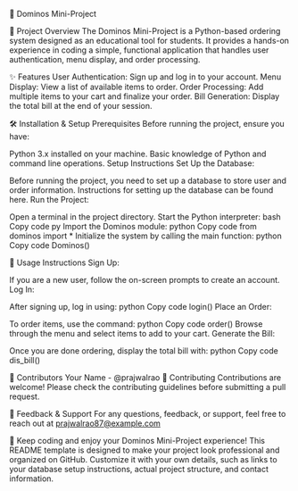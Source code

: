 🍕 Dominos Mini-Project


📝 Project Overview
The Dominos Mini-Project is a Python-based ordering system designed as an educational tool for students. It provides a hands-on experience in coding a simple, functional application that handles user authentication, menu display, and order processing.

✨ Features
User Authentication: Sign up and log in to your account.
Menu Display: View a list of available items to order.
Order Processing: Add multiple items to your cart and finalize your order.
Bill Generation: Display the total bill at the end of your session.

🛠️ Installation & Setup
Prerequisites
Before running the project, ensure you have:

Python 3.x installed on your machine.
Basic knowledge of Python and command line operations.
Setup Instructions
Set Up the Database:

Before running the project, you need to set up a database to store user and order information. Instructions for setting up the database can be found here.
Run the Project:

Open a terminal in the project directory.
Start the Python interpreter:
bash
Copy code
py
Import the Dominos module:
python
Copy code
from dominos import *
Initialize the system by calling the main function:
python
Copy code
Dominos()

🔧 Usage Instructions
Sign Up:

If you are a new user, follow the on-screen prompts to create an account.
Log In:

After signing up, log in using:
python
Copy code
login()
Place an Order:

To order items, use the command:
python
Copy code
order()
Browse through the menu and select items to add to your cart.
Generate the Bill:

Once you are done ordering, display the total bill with:
python
Copy code
dis_bill()


👥 Contributors
Your Name - @prajwalrao
🌟 Contributing
Contributions are welcome! Please check the contributing guidelines before submitting a pull request.

💬 Feedback & Support
For any questions, feedback, or support, feel free to reach out at prajwalrao87@example.com

📢 Keep coding and enjoy your Dominos Mini-Project experience!
This README template is designed to make your project look professional and organized on GitHub. Customize it with your own details, such as links to your database setup instructions, actual project structure, and contact information.
